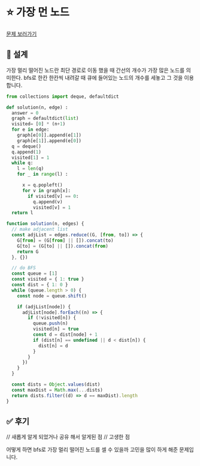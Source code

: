 # ⭐️ 가장 먼 노드

[문제 보러가기](https://programmers.co.kr/learn/courses/30/lessons/49189)

## 📝 설계

가장 멀리 떨어진 노드란 최단 경로로 이동 했을 때 간선의 개수가 가장 많은 노드를 의미한다.
bfs로 한칸 한칸씩 내려갈 때 큐에 들어있는 노드의 개수를 세놓고 그 것을 이용합니다.

```py
from collections import deque, defaultdict

def solution(n, edge) :
  answer = 0
  graph = defaultdict(list)
  visited= [0] * (n+1)
  for e in edge:
    graph[e[0]].append(e[1])
    graph[e[1]].append(e[0])
  q = deque()
  q.append(1)
  visited[1] = 1
  while q:
    l = len(q)
    for _ in range(l) :

      x = q.popleft()
      for v in graph[x]:
        if visited[v] == 0:
          q.append(v)
          visited[v] = 1
  return l
```

```js
function solution(n, edges) {
  // make adjacent list
  const adjList = edges.reduce((G, [from, to]) => {
    G[from] = (G[from] || []).concat(to)
    G[to] = (G[to] || []).concat(from)
    return G
  }, {})

  // do BFS
  const queue = [1]
  const visited = { 1: true }
  const dist = { 1: 0 }
  while (queue.length > 0) {
    const node = queue.shift()

    if (adjList[node]) {
      adjList[node].forEach((n) => {
        if (!visited[n]) {
          queue.push(n)
          visited[n] = true
          const d = dist[node] + 1
          if (dist[n] == undefined || d < dist[n]) {
            dist[n] = d
          }
        }
      })
    }
  }

  const dists = Object.values(dist)
  const maxDist = Math.max(...dists)
  return dists.filter((d) => d == maxDist).length
}
```

## ✅ 후기

// 새롭게 알게 되었거나 공유 해서 알게된 점
// 고생한 점

어떻게 하면 bfs로 가장 멀리 떨어진 노드를 셀 수 있을까 고민을 많이 하게 해준 문제입니다.
